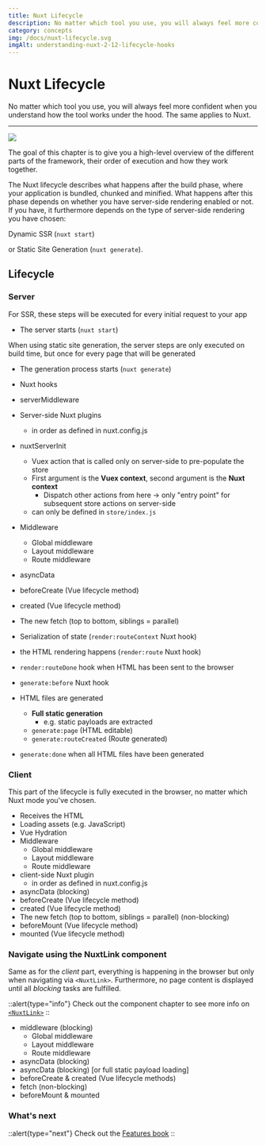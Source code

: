 ```yaml
---
title: Nuxt Lifecycle
description: No matter which tool you use, you will always feel more confident when you understand how the tool works under the hood. The same applies to Nuxt.
category: concepts
img: /docs/nuxt-lifecycle.svg
imgAlt: understanding-nuxt-2-12-lifecycle-hooks
---
```

# Nuxt Lifecycle

No matter which tool you use, you will always feel more confident when you understand how the tool works under the hood. The same applies to Nuxt.

---

![](/img/docs/nuxt-lifecycle.svg)

The goal of this chapter is to give you a high-level overview of the different parts of the framework, their order of execution and how they work together.

The Nuxt lifecycle describes what happens after the build phase, where your application is bundled, chunked and minified. What happens after this phase depends on whether you have server-side rendering enabled or not. If you have, it furthermore depends on the type of server-side rendering you have chosen:

Dynamic SSR (`nuxt start`)

or Static Site Generation (`nuxt generate`).

## Lifecycle

### Server

For SSR, these steps will be executed for every initial request to your app

- The server starts (`nuxt start`)

When using static site generation, the server steps are only executed on build time, but once for every page that will be generated

- The generation process starts (`nuxt generate`)

- Nuxt hooks
- serverMiddleware
- Server-side Nuxt plugins
  - in order as defined in nuxt.config.js
- nuxtServerInit
  - Vuex action that is called only on server-side to pre-populate the store
  - First argument is the **Vuex context**, second argument is the **Nuxt context**
    - Dispatch other actions from here → only "entry point" for subsequent store actions on server-side
  - can only be defined in `store/index.js`
- Middleware
  - Global middleware
  - Layout middleware
  - Route middleware
- asyncData
- beforeCreate (Vue lifecycle method)
- created (Vue lifecycle method)
- The new fetch (top to bottom, siblings = parallel)
- Serialization of state (`render:routeContext` Nuxt hook)

- the HTML rendering happens (`render:route` Nuxt hook)

- `render:routeDone` hook when HTML has been sent to the browser

- `generate:before` Nuxt hook
- HTML files are generated
  - **Full static generation**
    - e.g. static payloads are extracted
  - `generate:page` (HTML editable)
  - `generate:routeCreated` (Route generated)
- `generate:done` when all HTML files have been generated

### Client

This part of the lifecycle is fully executed in the browser, no matter which Nuxt mode you've chosen.

- Receives the HTML
- Loading assets (e.g. JavaScript)
- Vue Hydration
- Middleware
  - Global middleware
  - Layout middleware
  - Route middleware
- client-side Nuxt plugin
  - in order as defined in nuxt.config.js
- asyncData (blocking)
- beforeCreate (Vue lifecycle method)
- created (Vue lifecycle method)
- The new fetch (top to bottom, siblings = parallel) (non-blocking)
- beforeMount (Vue lifecycle method)
- mounted (Vue lifecycle method)

### Navigate using the NuxtLink component

Same as for the _client_ part, everything is happening in the browser but only when navigating via `<NuxtLink>`. Furthermore, no page content is displayed until all _blocking_ tasks are fulfilled.

::alert{type="info"}
Check out the component chapter to see more info on [`<NuxtLink>`](/docs/features/nuxt-components#the-nuxtlink-component)
::

- middleware (blocking)
  - Global middleware
  - Layout middleware
  - Route middleware
- asyncData (blocking)
- asyncData (blocking) [or full static payload loading]
- beforeCreate & created (Vue lifecycle methods)
- fetch (non-blocking)
- beforeMount & mounted

### What's next

::alert{type="next"}
Check out the [Features book](/docs/features/rendering-modes)
::
